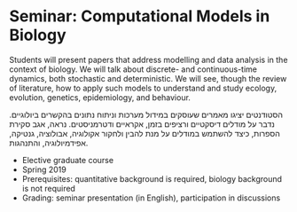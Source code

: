 # Seminar: Computational Models in Biology

Students will present papers that address modelling and data analysis in the context of biology. We will talk about discrete- and continuous-time dynamics, both stochastic and deterministic. We will see, though the review of literature, how to apply such models to understand and study ecology, evolution, genetics, epidemiology, and behaviour.

הסטודנטים יציגו מאמרים שעוסקים במידול מערכות וניתוח נתונים בהקשרים ביולוגיים. נדבר על מודלים דיסקטיים ורציפים בזמן, אקראיים ודטרמניסטים. נראה, אגב סקירת הספרות, כיצד להשתמש במודלים על מנת להבין ולחקור אקולוגיה, אבולוציה, גנטיקה, אפידמיולוגיה, והתנהגות.

- Elective graduate course
- Spring 2019
- Prerequisites: quantitative background is required, biology background is not required
- Grading: seminar presentation (in English), participation in discussions
